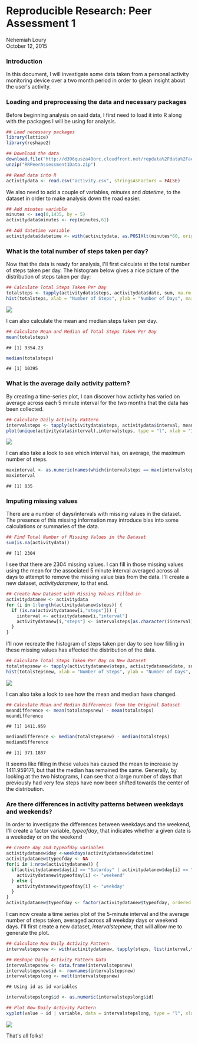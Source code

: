 # Reproducible Research: Peer Assessment 1
Nehemiah Loury  
October 12, 2015  


### Introduction

In this document, I will investigate some data taken from a personal activity monitoring device over a two month period in order to glean insight about the user's activity.


### Loading and preprocessing the data and necessary packages

Before beginning analysis on said data, I first need to load it into R along with the packages I will be using for analysis.


```r
## Load necessary packages
library(lattice)
library(reshape2)

## Download the data
download.file("http://d396qusza40orc.cloudfront.net/repdata%2Fdata%2Factivity.zip", "RRPeerAssessment1Data.zip")
unzip("RRPeerAssessment1Data.zip")

## Read data into R
activitydata <- read.csv("activity.csv", stringsAsFactors = FALSE)
```

We also need to add a couple of variables, *minutes* and *datetime*, to the dataset in order to make analysis down the road easier.


```r
## Add minutes variable
minutes <- seq(0,1435, by = 5)
activitydata$minutes <- rep(minutes,61)

## Add datetime variable
activitydata$datetime <- with(activitydata, as.POSIXlt(minutes*60, origin = as.Date(date), tz = "UTC"))
```


### What is the total number of steps taken per day?

Now that the data is ready for analysis, I'll first calculate at the total number of steps taken per day. The histogram below gives a nice picture of the distribution of steps taken per day:


```r
## Calculate Total Steps Taken Per Day
totalsteps <- tapply(activitydata$steps, activitydata$date, sum, na.rm = TRUE)
hist(totalsteps, xlab = "Number of Steps", ylab = "Number of Days", main = "Histogram of Steps Taken per Day", breaks = 10)
```

![](PA1_template_files/figure-html/unnamed-chunk-3-1.png) 

I can also calculate the mean and median steps taken per day.


```r
## Calculate Mean and Median of Total Steps Taken Per Day
mean(totalsteps)
```

```
## [1] 9354.23
```

```r
median(totalsteps)
```

```
## [1] 10395
```


### What is the average daily activity pattern?

By creating a time-series plot, I can discover how activity has varied on average across each 5 minute interval for the two months that the data has been collected.


```r
## Calculate Daily Activity Pattern
intervalsteps <- tapply(activitydata$steps, activitydata$interval, mean, na.rm = TRUE)
plot(unique(activitydata$interval),intervalsteps, type = "l", xlab = "Interval", ylab = "Number of Steps", main = "Average Number of Steps by Time of Day")
```

![](PA1_template_files/figure-html/unnamed-chunk-5-1.png) 

I can also take a look to see which interval has, on average, the maximum number of steps.


```r
maxinterval <- as.numeric(names(which(intervalsteps == max(intervalsteps))))
maxinterval
```

```
## [1] 835
```


### Imputing missing values
There are a number of days/intervals with missing values in the dataset. The presence of this missing information may introduce bias into some calculations or summaries of the data.


```r
## Find Total Number of Missing Values in the Dataset
sum(is.na(activitydata))
```

```
## [1] 2304
```

I see that there are 2304 missing values. I can fill in those missing values using the mean for the associated 5 minute interval averaged across all days to attempt to remove the missing value bias from the data. I'll create a new dataset, *activitydatanew*, to that end.


```r
## Create New Dataset with Missing Values Filled in
activitydatanew <- activitydata
for (i in 1:length(activitydatanew$steps)) {
  if (is.na(activitydatanew[i,"steps"])) {
    iinterval <- activitydatanew[i,"interval"]
    activitydatanew[i,"steps"] <- intervalsteps[as.character(iinterval)]
  }
}
```

I'll now recreate the histogram of steps taken per day to see how filling in these missing values has affected the distribution of the data.


```r
## Calculate Total Steps Taken Per Day on New Dataset
totalstepsnew <- tapply(activitydatanew$steps, activitydatanew$date, sum, na.rm = TRUE)
hist(totalstepsnew, xlab = "Number of Steps", ylab = "Number of Days", main = "Histogram of Steps Taken per Day", breaks = 10)
```

![](PA1_template_files/figure-html/unnamed-chunk-9-1.png) 

I can also take a look to see how the mean and median have changed.


```r
## Calculate Mean and Median Differences from the Original Dataset
meandifference <- mean(totalstepsnew) - mean(totalsteps)
meandifference
```

```
## [1] 1411.959
```

```r
mediandifference <- median(totalstepsnew) - median(totalsteps)
mediandifference
```

```
## [1] 371.1887
```
It seems like filling in these values has caused the mean to increase by 1411.959171, but that the median has remained the same. Generally, by looking at the two histograms, I can see that a large number of days that previously had very few steps have now been shifted towards the center of the distribution.


### Are there differences in activity patterns between weekdays and weekends?

In order to investigate the differences between weekdays and the weekend, I'll create a factor variable, *typeofday*, that indicates whether a given date is a weekeday or on the weekend


```r
## Create day and typeofday variables
activitydatanew$day <-weekdays(activitydatanew$datetime)
activitydatanew$typeofday <- NA
for(i in 1:nrow(activitydatanew)) {
  if(activitydatanew$day[i] == "Saturday" | activitydatanew$day[i] == "Sunday"){
    activitydatanew$typeofday[i] <- "weekend"
  } else {
    activitydatanew$typeofday[i] <- "weekday"
  }
}
activitydatanew$typeofday <- factor(activitydatanew$typeofday, ordered = FALSE)
```

I can now create a time series plot of the 5-minute interval and the average number of steps taken, averaged across all weekday days or weekend days. I'll first create  a new dataset, *intervalstepnew*, that will allow me to generate the plot.


```r
## Calculate New Daily Activity Pattern
intervalstepsnew <- with(activitydatanew, tapply(steps, list(interval,typeofday), mean))

## Reshape Daily Activity Pattern Data
intervalstepsnew <- data.frame(intervalstepsnew)
intervalstepsnew$id <- rownames(intervalstepsnew)
intervalstepslong <- melt(intervalstepsnew)
```

```
## Using id as id variables
```

```r
intervalstepslong$id <- as.numeric(intervalstepslong$id)

## Plot New Daily Activity Pattern
xyplot(value ~ id | variable, data = intervalstepslong, type = "l", xlab = "Interval", ylab = "Steps", layout = c(1,2))
```

![](PA1_template_files/figure-html/unnamed-chunk-12-1.png) 

That's all folks!
